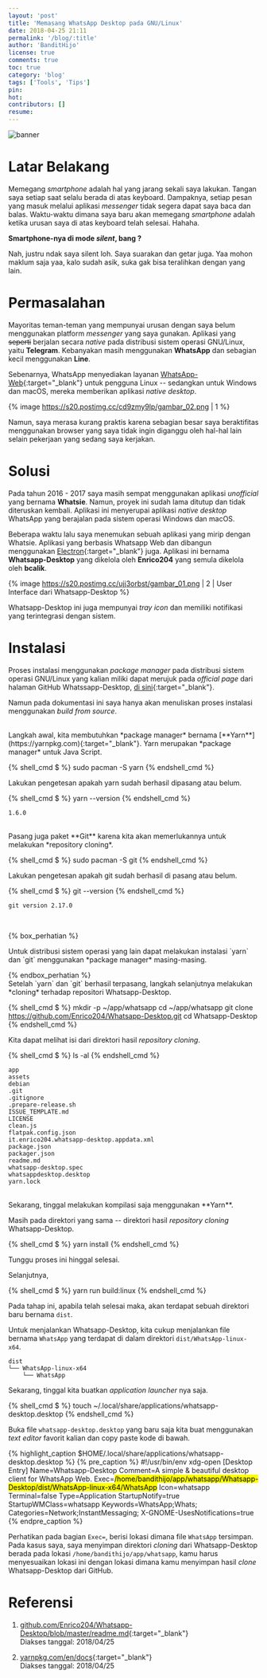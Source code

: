 ```yaml
---
layout: 'post'
title: 'Memasang WhatsApp Desktop pada GNU/Linux'
date: 2018-04-25 21:11
permalink: '/blog/:title'
author: 'BanditHijo'
license: true
comments: true
toc: true
category: 'blog'
tags: ['Tools', 'Tips']
pin:
hot:
contributors: []
resume:
---
```


<!-- BANNER OF THE POST -->
<img class="post-body-img" src="{{ site.lazyload.logo_blank_banner }}" data-echo="https://s20.postimg.cc/tbrdrb9t9/banner_post_07.png" onerror="imgError(this);" alt="banner">

# Latar Belakang

Memegang *smartphone* adalah hal yang jarang sekali saya lakukan. Tangan saya setiap saat selalu berada di atas keyboard. Dampaknya, setiap pesan yang masuk melalui aplikasi *messenger* tidak segera dapat saya baca dan balas. Waktu-waktu dimana saya baru akan memegang *smartphone* adalah ketika urusan saya di atas keyboard telah selesai. Hahaha.

**Smartphone-nya di mode *silent*, bang ?**

Nah, justru ndak saya silent loh. Saya suarakan dan getar juga. Yaa mohon maklum saja yaa, kalo sudah asik, suka gak bisa teralihkan dengan yang lain.

# Permasalahan

Mayoritas teman-teman yang mempunyai urusan dengan saya belum menggunakan platform *messenger* yang saya gunakan. Aplikasi yang ~~seperti~~ berjalan secara *native* pada distribusi sistem operasi GNU/Linux, yaitu **Telegram**. Kebanyakan masih menggunakan **WhatsApp** dan sebagian kecil menggunakan **Line**.

Sebenarnya, WhatsApp menyediakan layanan [WhatsApp-Web](https://web.whatsapp.com/){:target="_blank"} untuk pengguna Linux -- sedangkan untuk Windows dan macOS, mereka memberikan aplikasi *native desktop*.

{% image https://s20.postimg.cc/cd9zmy9lp/gambar_02.png | 1 %}

Namun, saya merasa kurang praktis karena sebagian besar saya beraktifitas menggunakan browser yang saya tidak ingin diganggu oleh hal-hal lain selain pekerjaan yang sedang saya kerjakan.


# Solusi

Pada tahun 2016 - 2017 saya masih sempat menggunakan aplikasi *unofficial* yang bernama **Whatsie**. Namun, proyek ini sudah lama ditutup dan tidak diteruskan kembali. Aplikasi ini menyerupai aplikasi *native desktop* WhatsApp yang berajalan pada sistem operasi Windows dan macOS.

Beberapa waktu lalu saya menemukan sebuah aplikasi yang mirip dengan Whatsie. Aplikasi yang berbasis Whatsapp Web dan dibangun menggunakan [Electron](http://electron.atom.io/){:target="_blank"} juga. Aplikasi ini bernama **Whatsapp-Desktop** yang dikelola oleh **Enrico204** yang semula dikelola oleh **bcalik**.

{% image https://s20.postimg.cc/ujj3orbst/gambar_01.png | 2 | User Interface dari Whatsapp-Desktop %}

Whatsapp-Desktop ini juga mempunyai *tray icon* dan memiliki notifikasi yang terintegrasi dengan sistem.

# Instalasi

Proses instalasi menggunakan *package manager* pada distribusi sistem operasi GNU/Linux yang kalian miliki dapat merujuk pada *official page* dari halaman GitHub Whatssapp-Desktop, [di sini](https://github.com/Enrico204/Whatsapp-Desktop){:target="_blank"}.

Namun pada dokumentasi ini saya hanya akan menuliskan proses instalasi menggunakan *build from source*.

<br>
Langkah awal, kita membutuhkan *package manager* bernama [**Yarn**](https://yarnpkg.com){:target="_blank"}. Yarn merupakan *package manager* untuk Java Script.

{% shell_cmd $ %}
sudo pacman -S yarn
{% endshell_cmd %}

Lakukan pengetesan apakah yarn sudah berhasil dipasang atau belum.

{% shell_cmd $ %}
yarn --version
{% endshell_cmd %}

```
1.6.0
```

<br>
Pasang juga paket **Git** karena kita akan memerlukannya untuk melakukan *repository cloning*.

{% shell_cmd $ %}
sudo pacman -S git
{% endshell_cmd %}

Lakukan pengetesan apakah git sudah berhasil di pasang atau belum.

{% shell_cmd $ %}
git --version
{% endshell_cmd %}

```
git version 2.17.0
```

<br>

{% box_perhatian %}
<p markdown=1>Untuk distribusi sistem operasi yang lain dapat melakukan instalasi `yarn` dan `git` menggunakan *package manager* masing-masing.</p>
{% endbox_perhatian %}

<br>
Setelah `yarn` dan `git` berhasil terpasang, langkah selanjutnya melakukan *cloning* terhadap repositori Whatsapp-Desktop.

{% shell_cmd $ %}
mkdir -p ~/app/whatsapp
cd ~/app/whatsapp
git clone https://github.com/Enrico204/Whatsapp-Desktop.git
cd Whatsapp-Desktop
{% endshell_cmd %}

Kita dapat melihat isi dari direktori hasil *repository cloning*.

{% shell_cmd $ %}
ls -al
{% endshell_cmd %}

```
app
assets
debian
.git
.gitignore
.prepare-release.sh
ISSUE_TEMPLATE.md
LICENSE
clean.js
flatpak.config.json
it.enrico204.whatsapp-desktop.appdata.xml
package.json
packager.json
readme.md
whatsapp-desktop.spec
whatsappdesktop.desktop
yarn.lock
```

<br>
Sekarang, tinggal melakukan kompilasi saja menggunakan **Yarn**.

Masih pada direktori yang sama -- direktori hasil *repository cloning* Whatsapp-Desktop.

{% shell_cmd $ %}
yarn install
{% endshell_cmd %}

Tunggu proses ini hinggal selesai.

Selanjutnya,

{% shell_cmd $ %}
yarn run build:linux
{% endshell_cmd %}

Pada tahap ini, apabila telah selesai maka, akan terdapat sebuah direktori baru bernama `dist`.

Untuk menjalankan Whatsapp-Desktop, kita cukup menjalankan file bernama `WhatsApp` yang terdapat di dalam direktori `dist/WhatsApp-linux-x64`.

```
dist
└── WhatsApp-linux-x64
    └── WhatsApp
```

Sekarang, tinggal kita buatkan *application launcher* nya saja.

{% shell_cmd $ %}
touch ~/.local/share/applications/whatsapp-desktop.desktop
{% endshell_cmd %}

Buka file `whatsapp-desktop.desktop` yang baru saja kita buat menggunakan *text editor* favorit kalian dan copy paste kode di bawah.

{% highlight_caption $HOME/.local/share/applications/whatsapp-desktop.desktop %}
{% pre_caption %}
#!/usr/bin/env xdg-open
[Desktop Entry]
Name=Whatsapp-Desktop
Comment=A simple & beautiful desktop client for WhatsApp Web.
Exec=<mark>/home/bandithijo/app/whatsapp/Whatsapp-Desktop/dist/WhatsApp-linux-x64/WhatsApp</mark>
Icon=whatsapp
Terminal=false
Type=Application
StartupNotify=true
StartupWMClass=whatsapp
Keywords=WhatsApp;Whats;
Categories=Network;InstantMessaging;
X-GNOME-UsesNotifications=true
{% endpre_caption %}

Perhatikan pada bagian `Exec=`, berisi lokasi dimana file `WhatsApp` tersimpan. Pada kasus saya, saya menyimpan direktori *cloning* dari Whatsapp-Desktop berada pada lokasi `/home/bandithijo/app/whatsapp`, kamu harus menyesuaikan lokasi ini dengan lokasi dimana kamu menyimpan hasil *clone* Whatsapp-Desktop dari GitHub.

# Referensi

1. [github.com/Enrico204/Whatsapp-Desktop/blob/master/readme.md](https://github.com/Enrico204/Whatsapp-Desktop/blob/master/readme.md){:target="_blank"}
<br>Diakses tanggal: 2018/04/25

2. [yarnpkg.com/en/docs](https://yarnpkg.com/en/docs){:target="_blank"}
<br>Diakses tanggal: 2018/04/25

